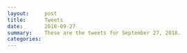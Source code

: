 ```yaml
---
layout:     post
title:      Tweets
date:       2018-09-27
summary:    These are the tweets for September 27, 2018.
categories:
---
```


